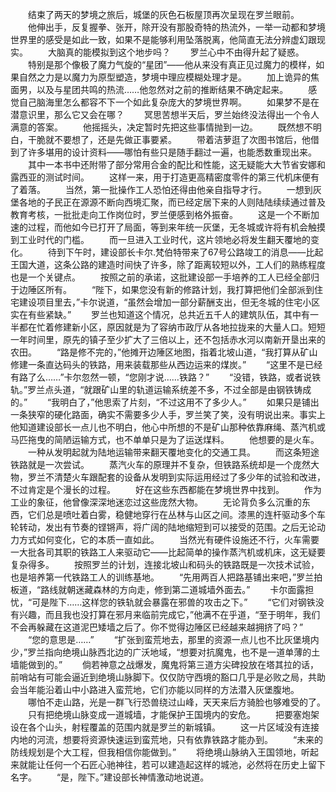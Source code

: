 　　结束了两天的梦境之旅后，城堡的灰色石板屋顶再次呈现在罗兰眼前。
　　他伸出手，反复握拳、张开，除开没有那股奇特的热流外，一举一动都和梦境世界里的感受是如此一致，如果不是能够利用坠落脱离，他简直无法分辨虚幻跟现实。
　　大脑真的能模拟到这个地步吗？
　　罗兰心中不由得升起了疑惑。
　　特别是那个像极了魔力气旋的“星团”——他从来没有真正见过魔力的模样，如果自然之力是以魔力为原型塑造，梦境中理应模糊处理才是。
　　加上诡异的焦面男，以及与星团共鸣的热流……他忽然对之前的推断结果不确定起来。
　　感觉自己脑海里怎么都容不下一个如此复杂庞大的梦境世界啊。
　　如果梦不是在潜意识里，那么它又会在哪？
　　冥思苦想半天后，罗兰始终没法得出一个令人满意的答案。
　　他摇摇头，决定暂时先把这些事情抛到一边。
　　既然想不明白，干脆就不要想了，还是先做正事要紧。
　　带着洁萝逛了次图书馆后，他借到了许多堪用的设计资料——哪怕有些只是随手翻过一遍，也能悉数重现出来。
　　其中一本书中还附带了部分常用合金的配比和性能，这无疑能大大节省安娜和露西亚的测试时间。
　　这样一来，用于打造更高精密度零件的第三代机床便有了着落。
　　当然，第一批操作工人恐怕还得由他亲自指导才行。
　　一想到灰堡各地的子民正在源源不断向西境汇聚，而已经定居下来的人则陆陆续续通过普及教育考核，一批批走向工作岗位时，罗兰便感到格外振奋。
　　这是一个不断加速的过程，而他如今已打开了局面，等到来年统一灰堡，无冬城或许将有机会触摸到工业时代的门槛。
　　而一旦进入工业时代，这片领地必将发生翻天覆地的变化。
　　待到下午时，建设部长卡尔.梵伯特带来了67号公路竣工的消息——比起王国大道，这条公路的建造时间快了许多，除了距离较短以外，工人们的熟练程度也是一个关键点。
　　按照之前的承诺，这批建设部一手培养的工人已经全部归于边陲区所有。
　　“陛下，如果您没有新的修路计划，我打算把他们全部派到住宅建设项目里去，”卡尔说道，“虽然会增加一部分薪酬支出，但无冬城的住宅小区实在有些紧缺。”
　　罗兰也知道这个情况，总共近五千人的建筑队伍，其中有一半都在忙着修建新小区，原因就是为了容纳市政厅从各地拉拢来的大量人口。短短一年时间里，原先的镇子至少扩大了三倍以上，还不包括赤水河以南新开垦出来的农田。
　　“路是修不完的，”他摊开边陲区地图，指着北坡山道，“我打算从矿山修建一条直达码头的铁路，用来装载那些从西边运来的煤炭。”
　　“这里不是已经有路了么……”卡尔忽然一顿，“您刚才说……铁路？”
　　“没错，铁路，或者说铁轨。”罗兰点头道，“就跟矿山里的轨道运输系统差不多，不过全部是由钢铁铸成的。”
　　“我明白了，”他思索了片刻，“不过这用不了多少人。”
　　如果只是铺出一条狭窄的硬化路面，确实不需要多少人手，罗兰笑了笑，没有明说出来。事实上他知道建设部长一点儿也不明白，他心中所想的不是矿山那种依靠麻绳、蒸汽机或马匹拖曳的简陋运输方式，也不单单只是为了运送煤料。
　　他想要的是火车。
　　一种从发明起就为陆地运输带来翻天覆地变化的交通工具。
　　而这条短途铁路就是一次尝试。
　　蒸汽火车的原理并不复杂，但铁路系统却是一个庞然大物，罗兰不清楚火车跟配套的设备从发明到实际运用经过了多少年的试验和改进，不过肯定是个漫长的过程。
　　好在这些东西都能在梦境世界中找到。
　　作为工业的象征，他曾像深深地迷恋过这些庞然大物。
　　无论背负多么沉重的东西，它们总是喷吐着白雾，稳健地穿行在丛林与山区之间。漆黑的连杆驱动多个车轮转动，发出有节奏的铿锵声，将广阔的陆地缩短到可以接受的范围。之后无论动力方式如何变化，它的本质一直如此。
　　当然光有硬件设施还不行，火车需要一大批各司其职的铁路工人来驱动它——比起简单的操作蒸汽机或机床，这无疑要复杂得多。
　　按照罗兰的计划，连接北坡山和码头的铁路既是一次技术试验，也是培养第一代铁路工人的训练基地。
　　“先用两百人把路基铺出来吧，”罗兰拍板道，“路线就朝迷藏森林的方向走，修到第二道城墙外面去。”
　　卡尔面露担忧，“可是陛下……这样您的铁轨就会暴露在邪兽的攻击之下。”
　　“它们对钢铁没有兴趣，而且我也没打算在邪月来临前完成它，”他满不在乎道，“至于明年，我们不会再躲藏在这道泥巴矮墙之后了。你不觉得边陲区已经越来越拥挤了吗？”
　　“您的意思是……”
　　“扩张到蛮荒地去，那里的资源一点儿也不比灰堡境内少，”罗兰指向绝境山脉西北边的广沃地域，“想要对抗魔鬼，也不是一道单薄的土墙能做到的。”
　　倘若神意之战爆发，魔鬼将第三道方尖碑投放在塔其拉的话，前哨站有可能会逼近到绝境山脉脚下。仅仅防守西境的豁口几乎是必败之局，共助会当年能沿着山中小路进入蛮荒地，它们亦能以同样的方法潜入灰堡腹地。
　　哪怕不走山路，光是一群飞行恐兽绕过山峰，天天来后方骑脸也够难受的了。
　　只有把绝境山脉变成一道城墙，才能保护王国境内的安危。
　　把要塞炮架设在各个山头，射程覆盖的范围内就是罗兰的新城镇。
　　这一片区域没有连接内地的河流，想要将资源快速运到蛮荒地，只有依靠铁路才能办到。
　　“未来的防线规划是个大工程，但我相信你能做到。”
　　将绝境山脉纳入王国领地，听起来就能让任何一个石匠心驰神往，若可以建造起这样的城池，必然将在历史上留下名字。
　　“是，陛下。”建设部长神情激动地说道。
